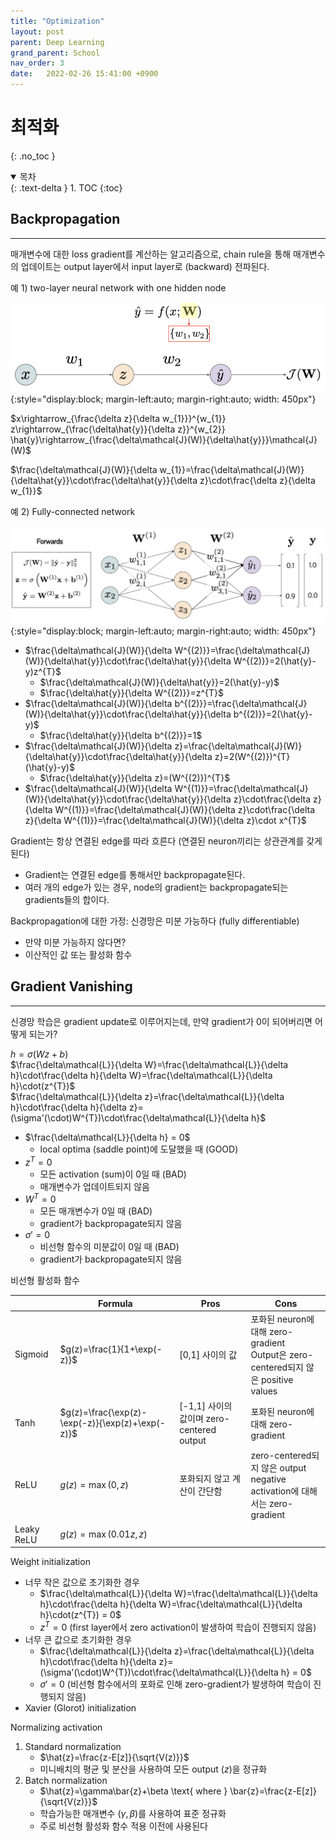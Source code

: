 ```yaml
---
title: "Optimization"
layout: post
parent: Deep Learning
grand_parent: School
nav_order: 3
date:   2022-02-26 15:41:00 +0900
---
```

# 최적화
{: .no_toc }

<details open markdown="block">
  <summary>
    목차
  </summary>
  {: .text-delta }
1. TOC
{:toc}
</details>

## Backpropagation
---
매개변수에 대한 loss gradient를 계산하는 알고리즘으로, chain rule을 통해 매개변수의 업데이트는 output layer에서 input layer로 (backward) 전파된다.

예 1) two-layer neural network with one hidden node

![nn_10](../../../assets/images/2022-02-26-image-10.png){:style="display:block; margin-left:auto; margin-right:auto; width: 450px"}

$x\rightarrow_{\frac{\delta z}{\delta w_{1}}}^{w_{1}} z\rightarrow_{\frac{\delta\hat{y}}{\delta z}}^{w_{2}} \hat{y}\rightarrow_{\frac{\delta\mathcal{J}(W)}{\delta\hat{y}}}\mathcal{J}(W)$

$\frac{\delta\mathcal{J}(W)}{\delta w_{1}}=\frac{\delta\mathcal{J}(W)}{\delta\hat{y}}\cdot\frac{\delta\hat{y}}{\delta z}\cdot\frac{\delta z}{\delta w_{1}}$

예 2) Fully-connected network

![nn_9](../../../assets/images/2022-02-26-image-9.png){:style="display:block; margin-left:auto; margin-right:auto; width: 450px"}

- $\frac{\delta\mathcal{J}(W)}{\delta W^{(2)}}=\frac{\delta\mathcal{J}(W)}{\delta\hat{y}}\cdot\frac{\delta\hat{y}}{\delta W^{(2)}}=2(\hat{y}-y)z^{T}$
    - $\frac{\delta\mathcal{J}(W)}{\delta\hat{y}}=2(\hat{y}-y)$
    - $\frac{\delta\hat{y}}{\delta W^{(2)}}=z^{T}$
- $\frac{\delta\mathcal{J}(W)}{\delta b^{(2)}}=\frac{\delta\mathcal{J}(W)}{\delta\hat{y}}\cdot\frac{\delta\hat{y}}{\delta b^{(2)}}=2(\hat{y}-y)$
    - $\frac{\delta\hat{y}}{\delta b^{(2)}}=1$
- $\frac{\delta\mathcal{J}(W)}{\delta z}=\frac{\delta\mathcal{J}(W)}{\delta\hat{y}}\cdot\frac{\delta\hat{y}}{\delta z}=2(W^{(2)})^{T}(\hat{y}-y)$
    - $\frac{\delta\hat{y}}{\delta z}=(W^{(2)})^{T}$
- $\frac{\delta\mathcal{J}(W)}{\delta W^{(1)}}=\frac{\delta\mathcal{J}(W)}{\delta\hat{y}}\cdot\frac{\delta\hat{y}}{\delta z}\cdot\frac{\delta z}{\delta W^{(1)}}=\frac{\delta\mathcal{J}(W)}{\delta z}\cdot\frac{\delta z}{\delta W^{(1)}}=\frac{\delta\mathcal{J}(W)}{\delta z}\cdot x^{T}$

Gradient는 항상 연결된 edge를 따라 흐른다 (연결된 neuron끼리는 상관관계를 갖게 된다)
- Gradient는 연결된 edge를 통해서만 backpropagate된다.
- 여러 개의 edge가 있는 경우, node의 gradient는 backpropagate되는 gradients들의 합이다.

Backpropagation에 대한 가정: 신경망은 미분 가능하다 (fully differentiable)
- 만약 미분 가능하지 않다면? 
- 이산적인 값 또는 활성화 함수

## Gradient Vanishing
---
신경망 학습은 gradient update로 이루어지는데, 만약 gradient가 0이 되어버리면 어떻게 되는가?

$h=\sigma(Wz+b)$ <br>
$\frac{\delta\mathcal{L}}{\delta W}=\frac{\delta\mathcal{L}}{\delta h}\cdot\frac{\delta h}{\delta W}=\frac{\delta\mathcal{L}}{\delta h}\cdot(z^{T})$ <br>
$\frac{\delta\mathcal{L}}{\delta z}=\frac{\delta\mathcal{L}}{\delta h}\cdot\frac{\delta h}{\delta z}=(\sigma'(\cdot)W^{T})\cdot\frac{\delta\mathcal{L}}{\delta h}$
- $\frac{\delta\mathcal{L}}{\delta h} = 0$
    - local optima (saddle point)에 도달했을 때 (GOOD)
- $z^{T}=0$
    - 모든 activation (sum)이 0일 때 (BAD)
    - 매개변수가 업데이트되지 않음
- $W^{T}=0$
    - 모든 매개변수가 0일 때 (BAD)
    - gradient가 backpropagate되지 않음
- $\sigma'=0$
    - 비선형 함수의 미분값이 0일 때 (BAD)
    - gradient가 backpropagate되지 않음

비선형 활성화 함수

||Formula|Pros|Cons|
|---|---|---|---|
|Sigmoid|$g(z)=\frac{1}{1+\exp(-z)}$|[0,1] 사이의 값|포화된 neuron에 대해 zero-gradient <br> Output은 zero-centered되지 않은 positive values|
|Tanh|$g(z)=\frac{\exp(z)-\exp(-z)}{\exp(z)+\exp(-z)}$|[-1,1] 사이의 값이며 zero-centered output|포화된 neuron에 대해 zero-gradient|
|ReLU|$g(z)=\max(0,z)$|포화되지 않고 계산이 간단함|zero-centered되지 않은 output <br> negative activation에 대해서는 zero-gradient|
|Leaky ReLU|$g(z)=\max(0.01z, z)$|||

Weight initialization
- 너무 작은 값으로 초기화한 경우
     - $\frac{\delta\mathcal{L}}{\delta W}=\frac{\delta\mathcal{L}}{\delta h}\cdot\frac{\delta h}{\delta W}=\frac{\delta\mathcal{L}}{\delta h}\cdot(z^{T}) = 0$
     - $z^{T} = 0$ (first layer에서 zero activation이 발생하여 학습이 진행되지 않음)
- 너무 큰 값으로 초기화한 경우
    - $\frac{\delta\mathcal{L}}{\delta z}=\frac{\delta\mathcal{L}}{\delta h}\cdot\frac{\delta h}{\delta z}=(\sigma'(\cdot)W^{T})\cdot\frac{\delta\mathcal{L}}{\delta h} = 0$
    - $\sigma'=0$ (비선형 함수에서의 포화로 인해 zero-gradient가 발생하여 학습이 진행되지 않음)
- Xavier (Glorot) initialization

Normalizing activation
1. Standard normalization
    - $\hat{z}=\frac{z-E[z]}{\sqrt{V(z)}}$
    - 미니배치의 평균 및 분산을 사용하여 모든 output ($z$)을 정규화
2. Batch normalization
    - $\hat{z}=\gamma\bar{z}+\beta \text{ where } \bar{z}=\frac{z-E[z]}{\sqrt{V(z)}}$
    - 학습가능한 매개변수 ($\gamma, \beta$)를 사용하여 표준 정규화
    - 주로 비선형 활성화 함수 적용 이전에 사용된다